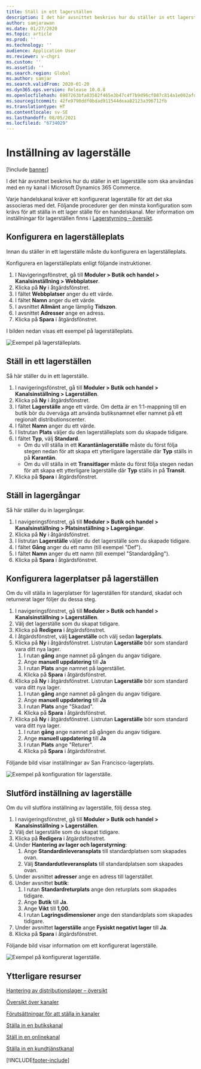 ```yaml
---
title: Ställ in ett lagerställen
description: I det här avsnittet beskrivs hur du ställer in ett lagerställe som ska användas med en ny kanal i Microsoft Dynamics 365 Commerce.
author: samjarawan
ms.date: 01/27/2020
ms.topic: article
ms.prod: ''
ms.technology: ''
audience: Application User
ms.reviewer: v-chgri
ms.custom: ''
ms.assetid: ''
ms.search.region: Global
ms.author: samjar
ms.search.validFrom: 2020-01-20
ms.dyn365.ops.version: Release 10.0.8
ms.openlocfilehash: 6987263bfa83582f465e3b47c4f7b9d96cf087c814a1e002afd289852346975b
ms.sourcegitcommit: 42fe9790ddf0bdad911544deaa82123a396712fb
ms.translationtype: HT
ms.contentlocale: sv-SE
ms.lasthandoff: 08/05/2021
ms.locfileid: "6734029"
---
```

# <a name="warehouse-set-up"></a>Inställning av lagerställe

[!include [banner](includes/banner.md)]

I det här avsnittet beskrivs hur du ställer in ett lagerställe som ska användas med en ny kanal i Microsoft Dynamics 365 Commerce.

Varje handelskanal kräver ett konfigurerat lagerställe för att det ska associeras med det. Följande procedurer ger den minsta konfiguration som krävs för att ställa in ett lager ställe för en handelskanal. Mer information om inställningar för lagerställen finns i [Lagerstyrning – översikt](../supply-chain/warehousing/warehouse-management-overview.md?toc=/dynamics365/commerce/toc.json).

## <a name="configure-a-warehouse-site"></a>Konfigurera en lagerställeplats

Innan du ställer in ett lagerställe måste du konfigurera en lagerställeplats.

Konfigurera en lagerställeplats enligt följande instruktioner.

1. I Navigeringsfönstret, gå till **Moduler \> Butik och handel \> Kanalsinställning \> Webbplatser**.
1. Klicka på **Ny** i åtgärdsfönstret.
1. I fältet **Webbplatser** anger du ett värde.
1. I fältet **Namn** anger du ett värde.
1. I avsnittet **Allmänt** ange lämplig **Tidszon**.
1. I avsnittet **Adresser** ange en adress.
1. Klicka på **Spara** i åtgärdsfönstret.

I bilden nedan visas ett exempel på lagerställeplats.

![Exempel på lagerställeplats.](media/warehouse-site.png)

## <a name="set-up-a-warehouse"></a>Ställ in ett lagerställen

Så här ställer du in ett lagerställe.

1. I navigeringsfönstret, gå till **Moduler \> Butik och handel \> Kanalsinställning \> Lagerställen**.
1. Klicka på **Ny** i åtgärdsfönstret.
1. I fältet **Lagerställe** ange ett värde.  Om detta är en 1:1-mappning till en butik bör du överväga att använda butiksnamnet eller namnet på ett regionalt distributionscenter.
1. I fältet **Namn** anger du ett värde.
1. I listrutan **Plats** väljer du den lagerställeplats som du skapade tidigare.
1. I fältet **Typ**, välj **Standard**.
    - Om du vill ställa in ett **Karantänlagerställe** måste du först följa stegen nedan för att skapa ett ytterligare lagerställe där **Typ** ställs in på **Karantän**.
    - Om du vill ställa in ett **Transitlager** måste du först följa stegen nedan för att skapa ett ytterligare lagerställe där **Typ** ställs in på **Transit**.
1. Klicka på **Spara** i åtgärdsfönstret.

## <a name="set-up-inventory-aisles"></a>Ställ in lagergångar

Så här ställer du in lagergångar.

1. I navigeringsfönstret, gå till **Moduler \> Butik och handel \> Kanalsinställning \> Platsinställning \> Lagergångar**.
1. Klicka på **Ny** i åtgärdsfönstret.
1. I listrutan **Lagerställe** väljer du det lagerställe som du skapade tidigare.
1. I fältet **Gång** anger du ett namn (till exempel "Def").
1. I fältet **Namn** anger du ett namn (till exempel "Standardgång").
1. Klicka på **Spara** i åtgärdsfönstret.

## <a name="set-up-warehouse-inventory-locations"></a>Konfigurera lagerplatser på lagerställen

Om du vill ställa in lagerplatser för lagerställen för standard, skadat och returnerat lager följer du dessa steg.

1. I navigeringsfönstret, gå till **Moduler \> Butik och handel \> Kanalsinställning \> Lagerställen**.
1. Välj det lagerställe som du skapat tidigare.
1. Klicka på **Redigera** i åtgärdsfönstret.
1. I åtgärdsfönstret, välj **Lagerställe** och välj sedan **lagerplats**.
1. Klicka på **Ny** i åtgärdsfönstret. Listrutan **Lagerställe** bör som standard vara ditt nya lager.
    1. I rutan **gång** ange namnet på gången du angav tidigare. 
    1. Ange **manuell uppdatering** till **Ja**
    1. I rutan **Plats** ange namnet på lagerstället.
    1. Klicka på **Spara** i åtgärdsfönstret.
 1. Klicka på **Ny** i åtgärdsfönstret.  Listrutan **Lagerställe** bör som standard vara ditt nya lager.
    1. I rutan **gång** ange namnet på gången du angav tidigare.  
    1. Ange **manuell uppdatering** till **Ja**
    1. I rutan **Plats** ange "Skadad".
    1. Klicka på **Spara** i åtgärdsfönstret.
 1. Klicka på **Ny** i åtgärdsfönstret.  Listrutan **Lagerställe** bör som standard vara ditt nya lager.
    1. I rutan **gång** ange namnet på gången du angav tidigare. 
    1. Ange **manuell uppdatering** till **Ja**
    1. I rutan **Plats** ange "Returer".
    1. Klicka på **Spara** i åtgärdsfönstret.
    
Följande bild visar inställningar av San Francisco-lagerplats.

![Exempel på konfiguration för lagerställe.](media/warehouse-inventory-locations.png)
    
## <a name="complete-warehouse-setup"></a>Slutförd inställning av lagerställe

Om du vill slutföra inställning av lagerställe, följ dessa steg.

1. I navigeringsfönstret, gå till **Moduler \> Butik och handel \> Kanalsinställning \> Lagerställen**.
1. Välj det lagerställe som du skapat tidigare.
1. Klicka på **Redigera** i åtgärdsfönstret.
1. Under **Hantering av lager och lagerstyrning**:
    1. Ange **Standardinleveransplats** till standardplatsen som skapades ovan.
    1. Välj **Standardutleveransplats** till standardplatsen som skapades ovan.
1. Under avsnittet **adresser** ange en adress till lagerstället.
1. Under avsnittet **butik**: 
    1. I rutan **Standardreturplats** ange den returplats som skapades tidigare.
    1. Ange **Butik** till **Ja**.
    1. Ange **Vikt** till **1,00**. 
    1. I rutan **Lagringsdimensioner** ange den standardplats som skapades tidigare.
1. Under avsnittet **lagerställe** ange **Fysiskt negativt lager** till **Ja**.
1. Klicka på **Spara** i åtgärdsfönstret.

Följande bild visar information om ett konfigurerat lagerställe.

![Exempel på konfigurerat lagerställe.](media/warehouse-sample.png)

## <a name="additional-resources"></a>Ytterligare resurser

[Hantering av distributionslager – översikt](../supply-chain/warehousing/warehouse-management-overview.md?toc=/dynamics365/commerce/toc.json)

[Översikt över kanaler](channels-overview.md)

[Förutsättningar för att ställa in kanaler](channels-prerequisites.md)

[Ställa in en butikskanal](channel-setup-retail.md)
    
[Ställ in en onlinekanal](channel-setup-online.md)

[Ställa in en kundtjänstkanal](channel-setup-callcenter.md)







[!INCLUDE[footer-include](../includes/footer-banner.md)]
